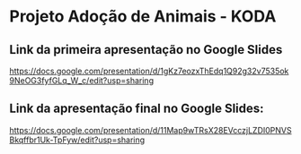 # Projeto Adoção de Animais - KODA
## Link da primeira apresentação no Google Slides
<https://docs.google.com/presentation/d/1gKz7eozxThEdq1Q92g32v7535ok9NeOG3fyfGLq_W_c/edit?usp=sharing>

## Link da apresentação final no Google Slides:
https://docs.google.com/presentation/d/11Map9wTRsX28EVcczjLZDI0PNVSBkqffbr1Uk-TpFyw/edit?usp=sharing

